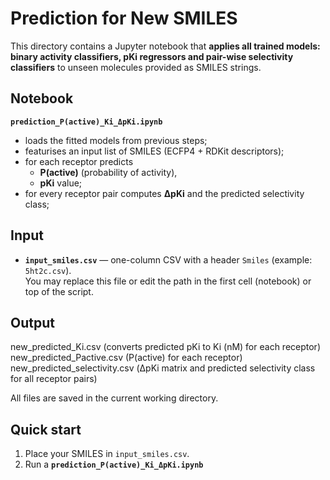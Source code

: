 Prediction for New SMILES
===================================

This directory contains a Jupyter notebook that **applies all trained
models: binary activity classifiers, pKi regressors and pair-wise
selectivity classifiers** to unseen molecules provided as SMILES strings.

Notebook
--------

**`prediction_P(active)_Ki_ΔpKi.ipynb`**  
* loads the fitted models from previous steps;  
* featurises an input list of SMILES (ECFP4 + RDKit descriptors);  
* for each receptor predicts  
  * **P(active)** (probability of activity),  
  * **pKi** value;  
* for every receptor pair computes **ΔpKi** and the predicted
  selectivity class;

Input
-----

* **`input_smiles.csv`** — one-column CSV with a header `Smiles` (example: `5ht2c.csv`).  
  You may replace this file or edit the path in the first cell (notebook) or top of the script.

Output
------

new_predicted_Ki.csv (converts predicted pKi to Ki (nM) for each receptor)
new_predicted_Pactive.csv (P(active) for each receptor)
new_predicted_selectivity.csv (ΔpKi matrix and predicted selectivity class for all receptor pairs)

All files are saved in the current working directory.

Quick start
-----------

1. Place your SMILES in `input_smiles.csv`.  
2. Run a **`prediction_P(active)_Ki_ΔpKi.ipynb`**
